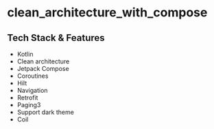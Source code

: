 # clean_architecture_with_compose

## Tech Stack & Features
- Kotlin
- Clean architecture
- Jetpack Compose
- Coroutines
- Hilt
- Navigation
- Retrofit
- Paging3
- Support dark theme
- Coil
